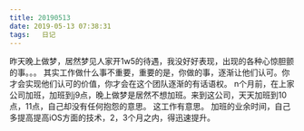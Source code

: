 ```yaml
---
title: 20190513
date: 2019-05-13 07:38:31
tags:   日记
---
```

昨天晚上做梦，居然梦见人家开1w5的待遇，我没好好表现，出现的各种心惊胆颤的事。。。
其实工作做什么事不重要，重要的是，你做的事，逐渐让他们认可。你才会实现他们认可的价值，你才会在这个团队逐渐的有话语权。
n个月前，在上家公司加班，加班到j9点，晚上做梦是居然不想加班。来到这公司，天天加班到10点，11点，自己却没有任何抱怨的意思。
这工作有意思。
加班的业余时间，自己多提高提高iOS方面的技术，2，3个月之内，得迅速提升。

